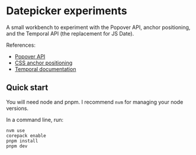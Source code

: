 # Datepicker experiments

A small workbench to experiment with the Popover API, anchor positioning, and the Temporal API (the replacement for JS Date).

References:

- [Popover API](https://developer.mozilla.org/en-US/docs/Web/API/Popover_API)
- [CSS anchor positioning](https://developer.mozilla.org/en-US/docs/Web/CSS/CSS_anchor_positioning)
- [Temporal documentation](https://tc39.es/proposal-temporal/docs/)

## Quick start

You will need node and pnpm. I recommend `nvm` for managing your node versions.

In a command line, run:

```shell
nvm use
corepack enable
pnpm install
pnpm dev
```
